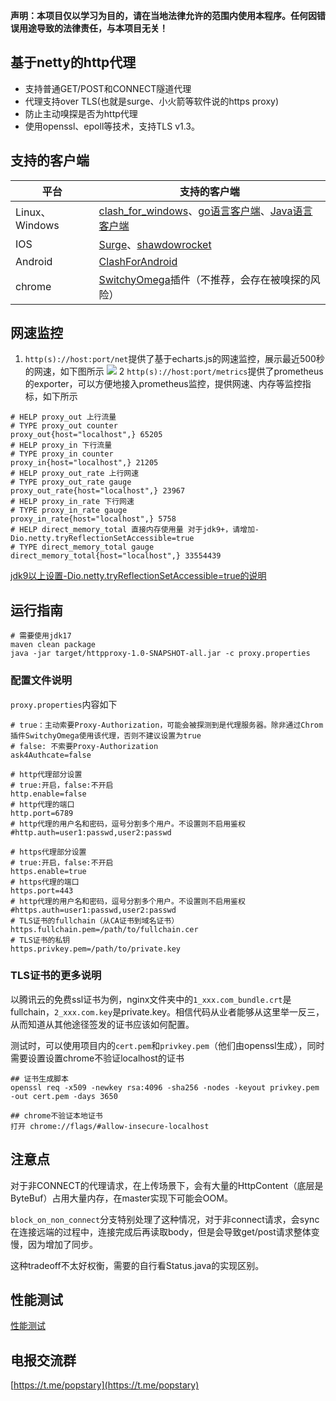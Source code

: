 **声明：本项目仅以学习为目的，请在当地法律允许的范围内使用本程序。任何因错误用途导致的法律责任，与本项目无关！**

## 基于netty的http代理

- 支持普通GET/POST和CONNECT隧道代理
- 代理支持over TLS(也就是surge、小火箭等软件说的https proxy)
- 防止主动嗅探是否为http代理
- 使用openssl、epoll等技术，支持TLS v1.3。

## 支持的客户端

|平台|支持的客户端|
|-----|----|
|Linux、Windows|[clash_for_windows](https://github.com/Fndroid/clash_for_windows_pkg)、[go语言客户端](https://github.com/arloor/forward)、[Java语言客户端](https://github.com/arloor/connect)|
|IOS|[Surge](https://apps.apple.com/us/app/surge-4/id1442620678)、[shawdowrocket](https://apps.apple.com/us/app/shadowrocket/id932747118)|
|Android|[ClashForAndroid](https://github.com/Kr328/ClashForAndroid)|
|chrome|[SwitchyOmega](https://chrome.google.com/webstore/detail/proxy-switchyomega/padekgcemlokbadohgkifijomclgjgif)插件（不推荐，会存在被嗅探的风险）|

## 网速监控

1. `http(s)://host:port/net`提供了基于echarts.js的网速监控，展示最近500秒的网速，如下图所示
 ![](/实时网速.png)
2 `http(s)://host:port/metrics`提供了prometheus的exporter，可以方便地接入prometheus监控，提供网速、内存等监控指标，如下所示

```shell
# HELP proxy_out 上行流量
# TYPE proxy_out counter
proxy_out{host="localhost",} 65205
# HELP proxy_in 下行流量
# TYPE proxy_in counter
proxy_in{host="localhost",} 21205
# HELP proxy_out_rate 上行网速
# TYPE proxy_out_rate gauge
proxy_out_rate{host="localhost",} 23967
# HELP proxy_in_rate 下行网速
# TYPE proxy_in_rate gauge
proxy_in_rate{host="localhost",} 5758
# HELP direct_memory_total 直接内存使用量 对于jdk9+，请增加-Dio.netty.tryReflectionSetAccessible=true
# TYPE direct_memory_total gauge
direct_memory_total{host="localhost",} 33554439
```

[jdk9以上设置-Dio.netty.tryReflectionSetAccessible=true的说明](/jdk9以上设置-Dio.netty.tryReflectionSetAccessible=true的说明.md)

## 运行指南

```shell
# 需要使用jdk17
maven clean package
java -jar target/httpproxy-1.0-SNAPSHOT-all.jar -c proxy.properties
```

### 配置文件说明

`proxy.properties`内容如下

```shell script
# true：主动索要Proxy-Authorization，可能会被探测到是代理服务器。除非通过Chrom插件SwitchyOmega使用该代理，否则不建议设置为true
# false: 不索要Proxy-Authorization
ask4Authcate=false

# http代理部分设置
# true:开启，false:不开启
http.enable=false                 
# http代理的端口
http.port=6789
# http代理的用户名和密码，逗号分割多个用户。不设置则不启用鉴权
#http.auth=user1:passwd,user2:passwd

# https代理部分设置
# true:开启，false:不开启
https.enable=true
# https代理的端口
https.port=443
# http代理的用户名和密码，逗号分割多个用户。不设置则不启用鉴权
#https.auth=user1:passwd,user2:passwd
# TLS证书的fullchain（从CA证书到域名证书）
https.fullchain.pem=/path/to/fullchain.cer
# TLS证书的私钥
https.privkey.pem=/path/to/private.key
```

### TLS证书的更多说明

以腾讯云的免费ssl证书为例，nginx文件夹中的`1_xxx.com_bundle.crt`是fullchain，`2_xxx.com.key`是private.key。相信代码从业者能够从这里举一反三，从而知道从其他途径签发的证书应该如何配置。

测试时，可以使用项目内的`cert.pem`和`privkey.pem`（他们由openssl生成），同时需要设置设置chrome不验证localhost的证书

```shell
## 证书生成脚本
openssl req -x509 -newkey rsa:4096 -sha256 -nodes -keyout privkey.pem -out cert.pem -days 3650

## chrome不验证本地证书
打开 chrome://flags/#allow-insecure-localhost
```

## 注意点

对于非CONNECT的代理请求，在上传场景下，会有大量的HttpContent（底层是ByteBuf）占用大量内存，在master实现下可能会OOM。

`block_on_non_connect`分支特别处理了这种情况，对于非connect请求，会sync在连接远端的过程中，连接完成后再读取body，但是会导致get/post请求整体变慢，因为增加了同步。

这种tradeoff不太好权衡，需要的自行看Status.java的实现区别。

## 性能测试

[性能测试](性能测试.md)

## 电报交流群

[https://t.me/popstary](https://t.me/popstary)
